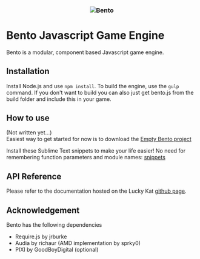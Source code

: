<h3 align="center">
  <img style="max-width: 100%; max-height: 200px" src="http://www.heigames.com/bento-header.png" alt="Bento" />
</h3>

# Bento Javascript Game Engine

Bento is a modular, component based Javascript game engine. 

## Installation

Install Node.js and use `npm install`. To build the engine, use the `gulp` command. If you don't want to build you can also just get bento.js from the build folder and include this in your game.

## How to use

(Not written yet...)<br>
Easiest way to get started for now is to download the [Empty Bento project](https://github.com/LuckyKat/Bento-Empty-Project)

Install these Sublime Text snippets to make your life easier! No need for remembering function parameters and module names: [snippets](https://gist.github.com/HernanZh/d12d81cd2de72c735171e866f5236632)

## API Reference

Please refer to the documentation hosted on the Lucky Kat [github page](https://luckykat.github.io/Bento/).

## Acknowledgement

Bento has the following dependencies

* Require.js by jrburke
* Audia by richaur (AMD implementation by sprky0)
* PIXI by GoodBoyDigital (optional)